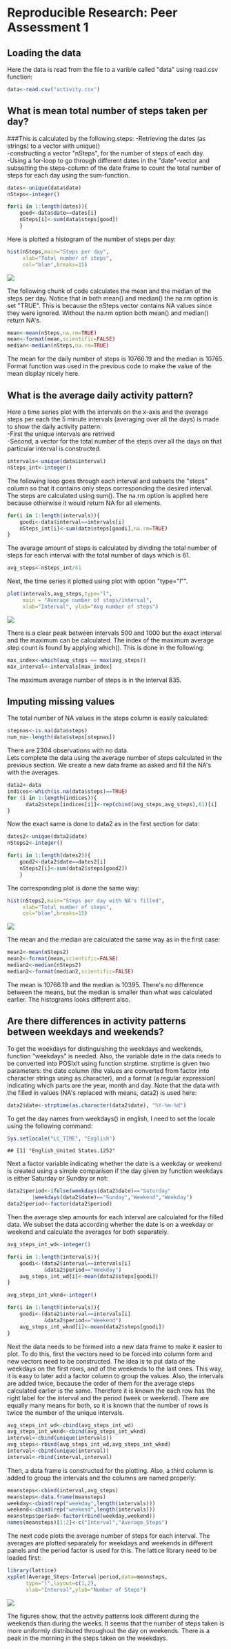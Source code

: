 # Reproducible Research: Peer Assessment 1


## Loading the data
Here the data is read from the file to a varible called "data" using read.csv function:

```r
data<-read.csv("activity.csv")
```

## What is mean total number of steps taken per day?
###This is calculated by the following steps:
-Retrieving the dates (as strings) to a vector with unique()  
-constructing a vector "nSteps", for the number of steps of each day.  
-Using a for-loop to go through different dates in the "date"-vector and subsetting the steps-column of the date frame to count the total number of steps for each day using the sum-function.

```r
dates<-unique(data$date)
nSteps<-integer()

for(i in 1:length(dates)){
	good<-data$date==dates[i]	  
	nSteps[i]<-sum(data$steps[good])
	}
```
Here is plotted a histogram of the number of steps per day:

```r
hist(nSteps,main="Steps per day",
     xlab="Total number of steps",
     col="blue",breaks=15)
```

![](PA1_template_files/figure-html/unnamed-chunk-3-1.png) 

The following chunk of code calculates the mean and the median of the steps per day. Notice that in both mean() and median() the na.rm option is set "TRUE". This is because the nSteps vector contains NA values since they were ignored. Without the na.rm option both mean() and median() return NA's.

```r
mean<-mean(nSteps,na.rm=TRUE)
mean<-format(mean,scientific=FALSE)
median<-median(nSteps,na.rm=TRUE)
```
The mean for the daily number of steps is 10766.19   and the median is 10765. Format function was used in the previous code to make the value of the mean display nicely here.

## What is the average daily activity pattern?

Here a time series plot with the intervals on the x-axis 
and the average steps per each the 5 minute intervals (averaging over all the days) is made to show the daily activity pattern:  
-First the unique intervals are retrived  
-Second, a vector for the total number of the steps over
 all the days on that particular interval is constructed.


```r
intervals<-unique(data$interval)
nSteps_int<-integer()
```

The following loop goes through each interval and subsets the "steps" column so that it contains only steps corresponding the desired interval. The steps are calculated using sum(). The na.rm option is applied here because otherwise it would return NA for all elements.

```r
for(i in 1:length(intervals)){
	goodi<-data$interval==intervals[i]
	nSteps_int[i]<-sum(data$steps[goodi],na.rm=TRUE)
}
```

The average amount of steps is calculated by dividing the total number of steps for each interval with the total number of days which is 61.


```r
avg_steps<-nSteps_int/61
```

Next, the time series it plotted using plot with option "type="l"".

```r
plot(intervals,avg_steps,type="l",
     main = "Average number of steps/interval", 
     xlab="Interval", ylab="Avg number of steps")
```

![](PA1_template_files/figure-html/unnamed-chunk-8-1.png) 

There is a clear peak between intervals 500 and 1000 but the exact interval and the maximum can be calculated. The index of the maximum average step count is found by applying which(). This is done in the following:


```r
max_index<-which(avg_steps == max(avg_steps))
max_interval<-intervals[max_index]
```

The maximum average number of steps is in the interval 835.


## Imputing missing values

The total number of NA values in the steps column is easily calculated:

```r
stepnas<-is.na(data$steps)
num_na<-length(data$steps[stepnas])
```
There are 2304 observations with no data.  
Lets complete the data using the average number of steps calculated in the previous section. We create a new data frame as asked and fill the NA's with the averages.


```r
data2<-data
indices<-which(is.na(data$steps)==TRUE)
for (i in 1:length(indices)){
      data2$steps[indices[i]]<-rep(cbind(avg_steps,avg_steps),61)[i]
}
```

Now the exact same is done to data2 as in the first section for data:


```r
dates2<-unique(data2$date)
nSteps2<-integer()

for(i in 1:length(dates2)){
	good2<-data2$date==dates2[i]	  
	nSteps2[i]<-sum(data2$steps[good2])
	}
```

The corresponding plot is done the same way:


```r
hist(nSteps2,main="Steps per day with NA's filled",
     xlab="Total number of steps",
     col="blue",breaks=15)
```

![](PA1_template_files/figure-html/unnamed-chunk-13-1.png) 

The mean and the median are calculated the same way as in the first case:  

```r
mean2<-mean(nSteps2)
mean2<-format(mean,scientific=FALSE)
median2<-median(nSteps2)
median2<-format(median2,scientific=FALSE)
```
The mean is 10766.19 and the median is 10395. There's no difference between the means, but the median is smaller than what was calculated earlier. The histograms looks different also.  

## Are there differences in activity patterns between weekdays and weekends?
To get the weekdays for distinguishing the weekdays and weekends, function "weekdays" is needed. Also, the variable date in the data needs to be converted into POSIxlt using function strptime. strptime is given two parameters: the date column (the values are converted from factor into character strings using as.character), and a format (a regular expression) indicating which parts are the year, month and day. Note that the data with the filled in values (NA's replaced with means, data2) is used here:


```r
data2$date<-strptime(as.character(data2$date), "%Y-%m-%d")
```

To get the day names from weekdays() in english, I need to set the locale using the following command:


```r
Sys.setlocale("LC_TIME", "English")
```

```
## [1] "English_United States.1252"
```

Next a factor variable indicating whether the date is a weekday or weekend is created using a simple comparison if the day given by function weekdays is  either Saturday or Sunday or not:


```r
data2$period<-ifelse(weekdays(data2$date)=="Saturday"
		|weekdays(data2$date)=="Sunday","Weekend","Weekday")
data2$period<-factor(data2$period)
```

Then the average step amounts for each interval are calculated for the filled data. We subset the data according whether the date is on a weekday or weekend and calculate the averages for both separately.


```r
avg_steps_int_wd<-integer()

for(i in 1:length(intervals)){
	goodi<-(data2$interval==intervals[i]
	        &data2$period=="Weekday")
	avg_steps_int_wd[i]<-mean(data2$steps[goodi])
}

avg_steps_int_wknd<-integer()

for(i in 1:length(intervals)){
	goodi<-(data2$interval==intervals[i]
	        &data2$period=="Weekend")
	avg_steps_int_wknd[i]<-mean(data2$steps[goodi])
}
```

Next the data needs to be formed into a new data frame to make it easier to plot. To do this, first the vectors need to be forced into column form and new vectors need to be constructed. The idea is to put data of the weekdays on the first rows, and of the weekends to the last ones. This way, it is easy to later add a factor column to group the values. Also, the intervals are added twice, because the order of them for the average steps calculated earlier is the same. Therefore it is known the each row has the right label for the interval and the period (week or weekend). There are equally many means for both, so it is known that the number of rows is twice the number of the unique intervals. 


```r
avg_steps_int_wd<-cbind(avg_steps_int_wd)
avg_steps_int_wknd<-cbind(avg_steps_int_wknd)
interval<-cbind(unique(intervals))
avg_steps<-rbind(avg_steps_int_wd,avg_steps_int_wknd)
interval<-cbind(unique(interval))
interval<-rbind(interval,interval)
```

Then, a data frame is constructed for the plotting. Also, a third column is added to group the intervals and the columns are named properly:


```r
meansteps<-cbind(interval,avg_steps)
meansteps<-data.frame(meansteps)
weekday<-cbind(rep("weekday",length(intervals)))
weekend<-cbind(rep("weekend",length(intervals)))
meansteps$period<-factor(rbind(weekday,weekend))
names(meansteps)[1:2]<-c("Interval","Average_Steps")
```

The next code plots the average number of steps for each interval. The averages are plotted separately for weekdays and weekends in different panels and the period factor is used for this. The lattice library need to be loaded first:


```r
library(lattice)
xyplot(Average_Steps~Interval|period,data=meansteps,
      type="l",layout=c(1,2),
      xlab="Interval",ylab="Number of Steps")
```

![](PA1_template_files/figure-html/unnamed-chunk-21-1.png) 

The figures show, that the activity patterns look different during the weekends than during the weeks. It seems that the number of steps taken is more uniformly distributed throughout the day on weekends. There is a peak in the morning in the steps taken on the weekdays.



